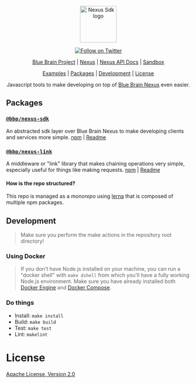 <p align="center"><a href="https://github.com/BlueBrain/nexus-sdk-js" target="_blank" rel="noopener noreferrer"><img width="100" src="https://raw.githubusercontent.com/BlueBrain/nexus-webapp-commons/HEAD/nexus-js-logo.png" alt="Nexus Sdk logo"></a></p>

<p align="center">
 <a href="https://twitter.com/intent/follow?screen_name=bluebrainnexus"><img alt="Follow on Twitter" src="https://img.shields.io/twitter/follow/bluebrainnexus.svg?style=social&label=Follow"></a>
</p>

<p align="center">
  <a href="https://www.epfl.ch/research/domains/bluebrain/">Blue Brain Project</a> |
  <a href="https://bluebrainnexus.io">Nexus</a> |
  <a href="https://bluebrainnexus.io/docs/">Nexus API Docs</a> |
  <a href="https://sandbox.bluebrainnexus.io">Sandbox</a>
</a>

<p align="center">
  <a href="https://codesandbox.io/search?refinementList%5Btags%5D%5B0%5D=bluebrainnexus&page=1&configure%5BhitsPerPage%5D=12">Examples</a> |
  <a href="#Packages">Packages</a> |
  <a href="#Development">Development</a> |
  <a href="#License">License</a>
</p>

<p align="center">
Javascript tools to make developing on top of <a href="https://bluebrainnexus.io">Blue Brain Nexus</a> even easier.
</p>

## Packages

### [`@bbp/nexus-sdk`](./packages/nexus-sdk/README.md#readme)

An abstracted sdk layer over Blue Brain Nexus to make developing clients and services more simple.
[npm](https://www.npmjs.com/package/@bbp/nexus-sdk) | [Readme](./packages/nexus-sdk#readme)

### [`@bbp/nexus-link`](./packages/nexus-link/README.md#readme)

A middleware or "link" library that makes chaining operations very simple, especially useful for things like making requests.
[npm](https://www.npmjs.com/package/@bbp/nexus-link) | [Readme](./packages/nexus-link#readme)

#### How is the repo structured?

This repo is managed as a _monorepo_ using [lerna](https://github.com/lerna/lerna) that is composed of multiple npm packages.

## Development

> Make sure you perform the make actions in the repository root directory!

### Using Docker

> If you don't have Node.js installed on your machine, you can run a "docker shell" with `make dshell` from which you'll have a fully working Node.js environment.
> Make sure you have already installed both [Docker Engine](https://docs.docker.com/install/) and [Docker Compose](https://docs.docker.com/compose/install/).

### Do things

- Install: `make install`
- Build: `make build`
- Test: `make test`
- Lint: `makelint`

# License

[Apache License, Version 2.0](https://www.apache.org/licenses/LICENSE-2.0)
